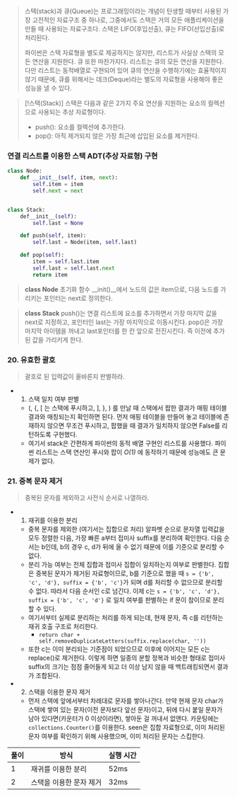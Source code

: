 >스택(stack)과 큐(Queue)는 프로그래밍이라는 개념이 탄생할 때부터 사용된 가장 고전적인 자료구조 중 하나로, 그중에서도 스택은 거의 모든 애플리케이션을 만들 때 사용되는 자료구조다. 
>스택은 LIFO(후입선출), 큐는 FIFO(선입선출)로 처리된다. 
>
>파이썬은 스택 자료형을 별도로 제공하지는 않지만, 리스트가 사실상 스택의 모든 연산을 지원한다. 큐 또한 마찬가지다. 리스트는 큐의 모든 연산을 지원한다. 다만 리스트는 동적배열로 구현되어 있어 큐의 연산을 수행하기에는 효율적이지 않기 때문에, 큐를 위해서는 데크(Deque)라는 별도의 자료형을 사용해야 좋은 성능을 낼 수 있다.

>[!스택(Stack)]
>스택은 다음과 같은 2가지 주요 연산을 지원하는 요소의 컬렉션으로 사용되는 추상 자료형이다.
>- push(): 요소를 컬렉션에 추가한다.
>- pop(): 아직 제거되지 않은 가장 최근에 삽입된 요소를 제거한다.

### 연결 리스트를 이용한 스택 ADT(추상 자료형) 구현
```python
class Node:
	def __init__(self, item, next):
		self.item = item
		self.next = next


class Stack:
	def__init__(self):
		self.last = None

	def push(self, item):
		self.last = Node(item, self.last)

	def pop(self):
		item = self.last.item
		self.last = self.last.next
		return item
```

>**class Node**
>초기화 함수 __init()__에서 노드의 값은 item으로, 다음 노드를 가리키는 포인터는 next로 정의한다.

>**class Stack**
>push()는 연결 리스트에 요소를 추가하면서 가장 마지막 값을 next로 지정하고, 포인터인 last는 가장 마지막으로 이동시킨다. pop()은 가장 마지막 아이템을 꺼내고 last포인터를 한 칸 앞으로 전진시킨다. 즉 이전에 추가된 값을 가리키게 한다.

### 20. 유효한 괄호
>괄호로 된 입력값이 올바른지 판별하라.

- 1. 스택 일치 여부 판별
	- (, {, \[ 는 스택에 푸시하고, ], }, ) 를 만날 때 스택에서 팝한 결과가 매핑 테이블 결과와 매칭되는지 확인하면 된다. 먼저 매핑 테이블을 만들어 놓고 테이블에 존재하지 않으면 무조건 푸시하고, 팝했을 때 결과가 일치하지 않으면 False를 리턴하도록 구현했다.
	- 여기서 stack은 간편하게 파이썬의 동적 배열 구현인 리스트를 사용했다. 파이썬 리스트는 스택 연산인 푸시와 팝이 *O(1)* 에 동작하기 때문에 성능에도 큰 문제가 없다.

### 21. 중복 문자 제거
>중복된 문자를 제외하고 사전식 순서로 나열하라.

- 1. 재귀를 이용한 분리
	- 중복 문자를 제외한 (여기서는 집합으로 처리) 알파벳 순으로 문자열 입력값을 모두 정렬한 다음, 가장 빠른 a부터 접미사 suffix를 분리하여 확인한다. 다음 순서는 b인데, b의 경우 c, d가 뒤에 올 수 없기 때문에 이를 기준으로 분리할 수 없다.
	- 분리 가능 여부는 전체 집합과 접미사 집합이 일치하는지 여부로 판별한다. 집합은 중복된 문자가 제거된 자료형이므로, b를 기준으로 했을 때 `s = {'b', 'c', 'd'}, suffix = {'b', 'c'}`가 되며 d를 처리할 수 없으므로 분리할 수 없다. 따라서 다음 순서인 c로 넘긴다. 이제 c는 `s = {'b', 'c', 'd'}, suffix = {'b', 'c', 'd'}` 로 일치 여부를 판별하는 if 문이 참이므로 분리할 수 있다.
	- 여기서부터 실제로 분리하는 처리를 하게 되는데, 현재 문자, 즉 c를 리턴하는 재귀 호출 구조로 처리한다.
		- `return char + self.removeDuplicateLetters(suffix.replace(char, ''))`
	- 또한 c는 이미 분리되는 기준점이 되었으므로 이후에 이어지는 모든 c는 replace()로 제거한다. 이렇게 하면 일종의 분할 정복과 비슷한 형태로 접미사 suffix의 크기는 점점 줄어들게 되고 더 이상 남지 않을 때 백트래킹되면서 결과가 조합된다.
- 2. 스택을 이용한 문자 제거
	- 먼저 스택에 앞에서부터 차례대로 문자를 쌓아나간다. 만약 현재 문자 char가 스택에 쌓여 있는 문자(이전 문자보다 앞선 문자)이고, 뒤에 다시 붙일 문자가 남아 있다면(카운터가 0 이상이라면), 쌓아둔 걸 꺼내서 없앤다. 카운팅에는 `collections.Counter()`를 이용한다.
	  seen은 집합 자료형으로, 이미 처리된 문자 여부를 확인하기 위해 사용했으며, 이미 처리된 문자는 스킵한다.

| 풀이  | 방식            | 실행 시간 |
| --- | ------------- | ----- |
| 1   | 재귀를 이용한 분리    | 52ms  |
| 2   | 스택을 이용한 문자 제거 | 32ms  |

